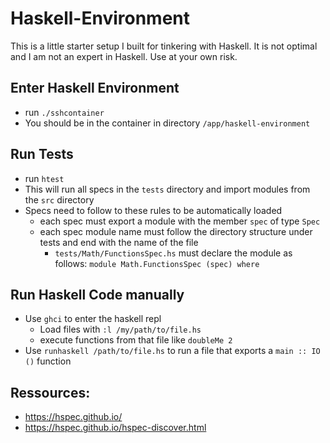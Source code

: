 # Haskell-Environment
This is a little starter setup I built for tinkering with Haskell. It is not optimal and I am not an expert in Haskell. Use at your own risk.

## Enter Haskell Environment
* run `./sshcontainer`
* You should be in the container in directory `/app/haskell-environment`

## Run Tests
* run `htest`
* This will run all specs in the `tests` directory and import modules from the `src` directory
* Specs need to follow to these rules to be automatically loaded
    * each spec must export a module with the member `spec` of type `Spec`
    * each spec module name must follow the directory structure under tests and end with the name of the file
        * `tests/Math/FunctionsSpec.hs` must declare the module as follows: `module Math.FunctionsSpec (spec) where`  
## Run Haskell Code manually
* Use `ghci` to enter the haskell repl
    * Load files with `:l /my/path/to/file.hs`
    * execute functions from that file like `doubleMe 2`
* Use `runhaskell /path/to/file.hs` to run a file that exports a `main :: IO ()` function

## Ressources:
* https://hspec.github.io/
* https://hspec.github.io/hspec-discover.html